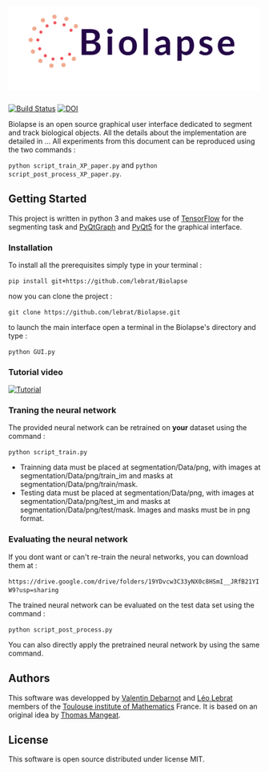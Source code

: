 # ![ ](https://github.com/lebrat/Biolapse/blob/master/header.png "Biolapse")

[![Build Status](https://travis-ci.org/lebrat/Biolapse.svg?branch=master)](https://travis-ci.org/lebrat/Biolapse)  [![DOI](https://zenodo.org/badge/202534809.svg)](https://zenodo.org/badge/latestdoi/202534809)


Biolapse is an open source graphical user interface dedicated to segment and track biological objects. All the details about the implementation are detailed in ... All experiments from this document can be reproduced using the two commands :

`python script_train_XP_paper.py` and `python script_post_process_XP_paper.py`.

## Getting Started

This project is written in python 3 and makes use of [TensorFlow](https://www.tensorflow.org/) for the segmenting task and [PyQtGraph](http://pyqtgraph.org/) and [PyQt5](https://pypi.org/project/PyQt5/) for the graphical interface.

### Installation
To install all the prerequisites simply type in your terminal :

`pip install git+https://github.com/lebrat/Biolapse`

now you can clone the project :

`git clone https://github.com/lebrat/Biolapse.git`

to launch the main interface open a terminal in the Biolapse's directory and type :

`python GUI.py`

### Tutorial video 
[![Tutorial](https://img.youtube.com/vi/nomVideo/0.jpg)](https://www.youtube.com/watch?v=nomVideo)

### Traning the neural network

The provided neural network can be retrained on **your** dataset using the command :

`python script_train.py`

- Trainning data must be placed at segmentation/Data/png, with images at segmentation/Data/png/train_im and masks at segmentation/Data/png/train/mask.
- Testing data must be placed at segmentation/Data/png, with images at segmentation/Data/png/test_im and masks at segmentation/Data/png/test/mask. 
Images and masks must be in png format.

### Evaluating the neural network

If you dont want or can't re-train the neural networks, you can download them at :

`https://drive.google.com/drive/folders/19YDvcw3C33yNX0c8HSmI__JRfB21YIW9?usp=sharing`

The trained neural network can be evaluated on the test data set using the command :

`python script_post_process.py`

You can also directly apply the pretrained neural network by using the same command.

## Authors
This software was developped by [Valentin Debarnot](https://sites.google.com/view/debarnot/) and [Léo Lebrat](lebrat.org) members of the [Toulouse institute of Mathematics](https://www.math.univ-toulouse.fr/?lang=en) France. It is based on an original idea by [Thomas Mangeat](https://scholar.google.com/citations?user=hPebN5AAAAAJ&hl=fr).

## License

This software is open source distributed under license MIT.
